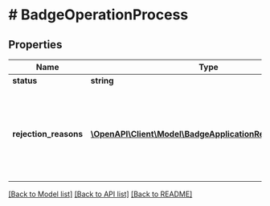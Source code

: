 # # BadgeOperationProcess

## Properties

Name | Type | Description | Notes
------------ | ------------- | ------------- | -------------
**status** | **string** |  |
**rejection_reasons** | [**\OpenAPI\Client\Model\BadgeApplicationRejectionReason[]**](BadgeApplicationRejectionReason.md) | A list of rejection reasons for the badge operation. Returned for process.status &#x3D; DECLINED only. |

[[Back to Model list]](../../README.md#models) [[Back to API list]](../../README.md#endpoints) [[Back to README]](../../README.md)
